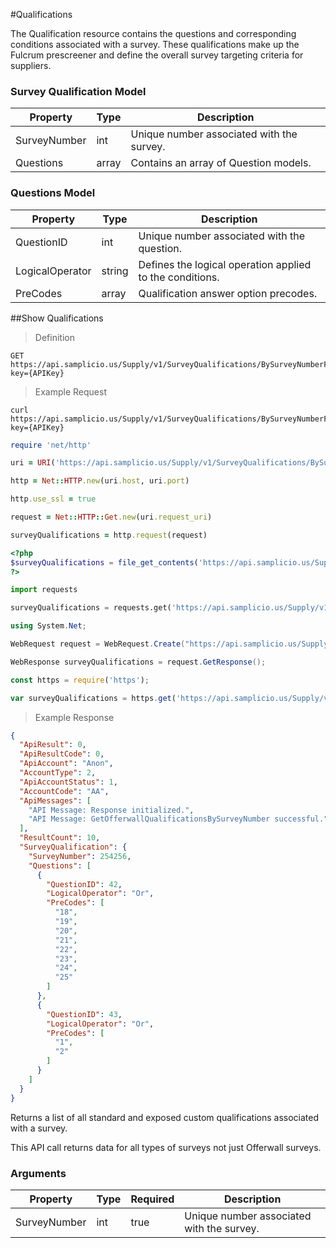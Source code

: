 #Qualifications

The Qualification resource contains the questions and corresponding conditions associated with a survey. These qualifications make up the Fulcrum prescreener and define the overall survey targeting criteria for suppliers.

### Survey Qualification Model

| Property                     | Type     | Description                                                                                                                                             |
|------------------------------|----------|---------------------------------------------------------------------------------------------------------------------------------------------------------|
| SurveyNumber                 | int      | Unique number associated with the survey.                                                                                                               | 
| Questions                    | array    | Contains an array of Question models.                                                                                                                   |

### Questions Model

| Property                     | Type     | Description                                                                                                                                             |
|------------------------------|----------|---------------------------------------------------------------------------------------------------------------------------------------------------------|
| QuestionID                   | int      | Unique number associated with the question.                                                                                                               |
| LogicalOperator              | string   | Defines the logical operation applied to the conditions.                                                                                                |
| PreCodes                     | array    | Qualification answer option precodes.                                                                                                                   |

##Show Qualifications

> Definition

```plaintext
GET  https://api.samplicio.us/Supply/v1/SurveyQualifications/BySurveyNumberForOfferwall/{SurveyNumber}?key={APIKey}
```

> Example Request

```shell
curl https://api.samplicio.us/Supply/v1/SurveyQualifications/BySurveyNumberForOfferwall/{SurveyNumber}?key={APIKey}
```

```ruby
require 'net/http'

uri = URI('https://api.samplicio.us/Supply/v1/SurveyQualifications/BySurveyNumberForOfferwall/{SurveyNumber}?key={APIKey}')

http = Net::HTTP.new(uri.host, uri.port)

http.use_ssl = true

request = Net::HTTP::Get.new(uri.request_uri)

surveyQualifications = http.request(request)  
```

```php
<?php
$surveyQualifications = file_get_contents('https://api.samplicio.us/Supply/v1/SurveyQualifications/BySurveyNumberForOfferwall/{SurveyNumber}?key={APIKey}');
?>
```

```python
import requests

surveyQualifications = requests.get('https://api.samplicio.us/Supply/v1/SurveyQualifications/BySurveyNumberForOfferwall/{SurveyNumber}?key={APIKey}')
```

```csharp
using System.Net;

WebRequest request = WebRequest.Create("https://api.samplicio.us/Supply/v1/SurveyQualifications/BySurveyNumberForOfferwall/{SurveyNumber}?key={APIKey}");

WebResponse surveyQualifications = request.GetResponse();
```

```javascript
const https = require('https');

var surveyQualifications = https.get('https://api.samplicio.us/Supply/v1/SurveyQualifications/BySurveyNumberForOfferwall/{SurveyNumber}?key={APIKey}');
```

> Example Response

```json 
{
  "ApiResult": 0,
  "ApiResultCode": 0,
  "ApiAccount": "Anon",
  "AccountType": 2,
  "ApiAccountStatus": 1,
  "AccountCode": "AA",
  "ApiMessages": [
    "API Message: Response initialized.",
    "API Message: GetOfferwallQualificationsBySurveyNumber successful."
  ],
  "ResultCount": 10,
  "SurveyQualification": {
    "SurveyNumber": 254256,
    "Questions": [
      {
        "QuestionID": 42,
        "LogicalOperator": "Or",
        "PreCodes": [
          "18",
          "19",
          "20",
          "21",
          "22",
          "23",
          "24",
          "25"
        ]
      },
      {
        "QuestionID": 43,
        "LogicalOperator": "Or",
        "PreCodes": [
          "1",
          "2"
        ]
      }
    ]
  }
}
```

Returns a list of all standard and exposed custom qualifications associated with a survey. 

<aside class="notice">This API call returns data for all types of surveys not just Offerwall surveys.</aside>


### Arguments

| Property                     | Type     | Required | Description                                                                                                                                  |
|------------------------------|----------|----------|----------------------------------------------------------------------------------------------------------------------------------------------|
| SurveyNumber                 | int      | true     | Unique number associated with the survey.                                                                                                    |
